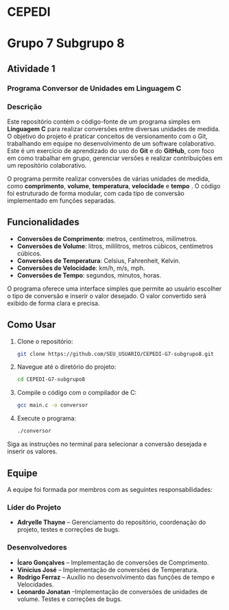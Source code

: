 # CEPEDI

# Grupo 7 Subgrupo 8

## Atividade 1

### Programa Conversor de Unidades em Linguagem C

### Descrição

Este repositório contém o código-fonte de um programa simples em **Linguagem C** para realizar conversões entre diversas unidades de medida. O objetivo do projeto é praticar conceitos de versionamento com o Git, trabalhando em equipe no desenvolvimento de um software colaborativo. Este é um exercício de aprendizado do uso do **Git** e do **GitHub**, com foco em como trabalhar em grupo, gerenciar versões e realizar contribuições em um repositório colaborativo.

O programa permite realizar conversões de várias unidades de medida, como **comprimento**,  **volume**, **temperatura**, **velocidade** e **tempo** . O código foi estruturado de forma modular, com cada tipo de conversão implementado em funções separadas.

## Funcionalidades

- **Conversões de Comprimento**: metros, centímetros, milímetros.
- **Conversões de Volume**: litros, mililitros, metros cúbicos, centímetros cúbicos.
- **Conversões de Temperatura**: Celsius, Fahrenheit, Kelvin.
- **Conversões de Velocidade**: km/h, m/s, mph.
- **Conversões de Tempo**: segundos, minutos, horas.


O programa oferece uma interface simples que permite ao usuário escolher o tipo de conversão e inserir o valor desejado. O valor convertido será exibido de forma clara e precisa.

## Como Usar

1. Clone o repositório:

    ```bash
    git clone https://github.com/SEU_USUARIO/CEPEDI-G7-subgrupo8.git
    ```

2. Navegue até o diretório do projeto:

    ```bash
    cd CEPEDI-G7-subgrupo8
    ```

3. Compile o código com o compilador de C:

    ```bash
    gcc main.c -o conversor
    ```

4. Execute o programa:

    ```bash
    ./conversor
    ```

Siga as instruções no terminal para selecionar a conversão desejada e inserir os valores.

## Equipe

A equipe foi formada por membros com as seguintes responsabilidades:

### Líder do Projeto

- **Adryelle Thayne** – Gerenciamento do repositório, coordenação do projeto, testes e correções de bugs.

### Desenvolvedores

- **Ícaro Gonçalves** – Implementação de conversões de Comprimento.
- **Vinicius José** – Implementação de conversões de Temperatura.
- **Rodrigo Ferraz** – Auxílio no desenvolvimento das funções de tempo e Velocidades.
- **Leonardo Jonatan** –Implementação de conversões de unidades de volume. Testes e correções de bugs.

